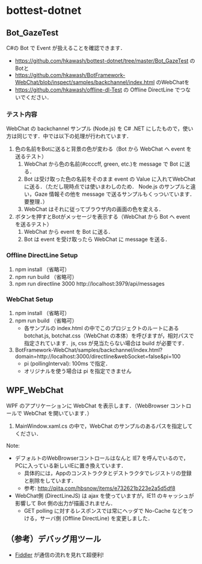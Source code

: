 # bottest-dotnet

## Bot_GazeTest
C#の Bot で Event が扱えることを確認できます．
- https://github.com/hkawash/bottest-dotnet/tree/master/Bot_GazeTest のBotと
- https://github.com/hkawash/BotFramework-WebChat/blob/inspect/samples/backchannel/index.html のWebChatを
- https://github.com/hkawash/offline-dl-Test の Offline DirectLine でつないでください．

### テスト内容
WebChat の backchannel サンプル (Node.js) を C# .NET にしたもので，使い方は同じです．中では以下の処理が行われています．

1. 色の名前をBotに送ると背景の色が変わる（Bot から WebChat へ event を送るテスト）
    1. WebChat から色の名前(#ccccff, green, etc.)を message で Bot に送る．
    1. Bot は受け取った色の名前をそのまま event の Value に入れてWebChatに送る．（ただし現時点では使いまわしのため． Node.js のサンプルと違い，Gaze 情報その他を message で送るサンプルもくっついています．要整理．）
    1. WebChat はそれに従ってブラウザ内の画面の色を変える．
1. ボタンを押すとBotがメッセージを表示する（WebChat から Bot へ event を送るテスト）
    1. WebChat から event を Bot に送る．
    1. Bot は event を受け取ったら WebChat に message を送る．

### Offline DirectLine Setup
1. npm install （省略可）
1. npm run build （省略可）
1. npm run directline 3000 http://localhost:3979/api/messages

### WebChat Setup
1. npm install （省略可）
1. npm run build （省略可）
    - 各サンプルの index.html の中でこのプロジェクトのルートにある botchat.js, botchat.css（WebChat の本体）を呼びますが，相対パスで指定されています．js, css が見当たらない場合は build が必要です．
1. BotFramework-WebChat/samples/backchannel/index.html?domain=http://localhost:3000/directline&webSocket=false&pi=100
    - pi (pollingInterval): 100ms で指定．
    - オリジナルを使う場合は pi を指定できません

## WPF_WebChat
WPF のアプリケーションに WebChat を表示します．（WebBrowser コントロールで WebChat を開いています．）
1. MainWindow.xaml.cs の中で，WebChat のサンプルのあるパスを指定してください．

Note:
- デフォルトのWebBrowserコントロールはなんと IE7 を呼んでいるので，PCに入っている新しいIEに置き換えています．
    - 具体的には，Appのコンストラクタとデストラクタでレジストリの登録と削除をしています．
    - 参考: http://qiita.com/hbsnow/items/e732621b223e2a5d5df8
- WebChat側 (DirectLineJS) は ajax を使っていますが，IE11 のキャッシュが影響して Bot 側の出力が描画されません．
    - GET polling に対するレスポンスでは常にヘッダで No-Cache などをつける，サーバ側 (Offline DirectLine) を変更しました．
    
## （参考）デバッグ用ツール
- [Fiddler](https://www.telerik.com/download/fiddler) が通信の流れを見れて超便利!


